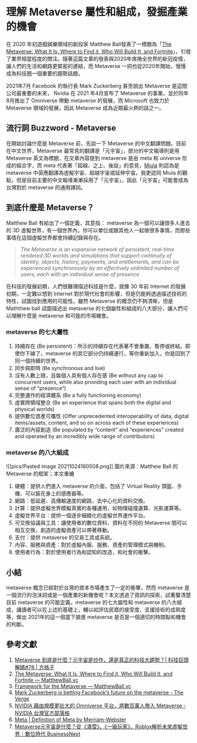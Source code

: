 # 理解 Metaverse 屬性和組成，發掘產業的機會

在 2020 年初遊戲娛樂領域的創投家 Matthew Ball發表了一標題為「[The Metaverse: What It Is, Where to Find it, Who Will Build It, and Fortnite](https://www.matthewball.vc/all/themetaverse)」，引發了業界相當程度的關注。隨著這篇文章的發表與2020年席捲全世界的新冠疫情，讓人們的生活和網路更緊密的連結，而 Metaverse 一詞也從2020年開始，慢慢成為科技圈一個重要的趨勢話題。

2021年7月 Facebook 的執行長 Mark Zuckerberg 甚至說出 Metaverse 是這間公司最重要的未來， Nvidia 在 2021 年4月宣布了 Metaverse 的事業，並於同年8月推出了 Omniverse 帶動 metaverse 的發展，而 Microsoft 也致力於 Metaverse 領域的發展，因此 Metaverse 成為近期最火熱的話之一。

## 流行詞 Buzzword - Metaverse
在開始討論什麼是 Metaverse 前，先談一下 Metaverse 的中文翻譯問題。目前在中文世界，Metaverse 最常見的翻譯是「元宇宙」，部分的中文報導則是用 Metaverse 英文為標題，在文章內容提到 metaverse 是由 meta 和 universe 形成的組合字，而 meta 代表著「超越、之上、後設」的意見，[Miula](https://vocus.cc/article/615d52a8fd89780001ad97f7) 則認為是 metaverse 中英應翻譯為虛擬宇宙、超越宇宙或延伸宇宙。我更認同 Miula 的觀點，但是目前主要的中文報導漸漸採用了「元宇宙」，因此「元宇宙」可能會成為台灣對於 metaverse 的通用譯詞。

## 到底什麼是 Metaverse？
Matthew Ball 有給出了一個定義，其意指： metaverse 為一個可以讓很多人進去的 3D 虛擬世界，有一個世界內，你可以單位或跟其他人一起做很多事情，而那些事情在這個虛擬世界都會持續記錄與存在。
> *The Metaverse is an expansive network of persistent, real-time rendered 3D worlds and simulations that support continuity of identity, objects, history, payments, and entitlements, and can be experienced synchronously by an effectively unlimited number of users, each with an individual sense of presence*

在科技的發展初期，人們很難理描述科技是什麼，就像 30 年前 Internet 的發展初期，一定難以想到 Internet 對於現代社會的影響，但是仍能夠透過描述技術的特性，試圖找到應用的可能性。雖然 Metaverse 的概念仍不夠清晰，但是 Maththew ball 試圖描述出 metaverse 的七個屬性和組成的八大部分，讓人們可以理解什麼是 metaverse 和可能的市場機會。

### metaverse 的七大屬性
1. 持續存在 (Be persistent)：所示的持續存在代表著不會重置、暫停或終結。即使你下線了，metaverse 的其它部分仍持續運行，等你重新加入，你是回到了同一個持續的世界。
2. 同步與即時 (Be synchronous and live) 
3. 沒有人數上限，且每個人具有個人存在感 (Be without any cap to concurrent users, while also providing each user with an individual sense of “presence”)
4. 完整運作的經濟體系 (Be a fully functioning economy)
5. 虛實跨領域整合 (Be an experience that spans both the digital and physical worlds)
6. 提供數位資產可攜性 (Offer unprecedented interoperability of data, digital items/assets, content, and so on across each of these experiences) 
7. 廣泛的內容創造 (Be populated by “content” and “experiences” created and operated by an incredibly wide range of contributors) 

###  metaverse 的八大組成
![[pics/Pasted image 20211024180508.png]]
圖片來源：Matthew Ball 的 Metaverse 的框架；本文重繪
1. 硬體：提供人們進入 metaverse 的介面，包括了 Virtual Reality 頭盔、手機、可以裝在身上的感應器等。    
2. 網路：低延遲、高傳輸速度的網路，去中心化的資料交換。
3. 計算：提供虛擬世界模擬真實的各種運用，如物理碰撞運算、光影運算等。    
4. 虛擬世界平台：提供一個逐步細緻化的虛擬世界運作平台。
5. 可交換協議與工具：讓使用者的數位資料、資料在不同的 Metaverse 間可以相互交換，創造的虛擬資產可以帶著移動。 
6. 支付：提供 metaverse 的交易工具或系統。  
7. 內容、服務與資產：對於虛擬內服、服務、資產的管理模式與機制。 
8. 使用者行為：對於使用者行為和認知的改造，和社會的衝擊。

## 小結
metaverse 概念已經對於台灣的資本市場產生了一定的衝擊，然而 metaverse 是一個流行的泡沫詞或是一個產業的新機會呢？本文透過了資訊的探索，試著釐清楚目前 metaverse 的可能定義，metaverse 的七大屬性和 metaverse 的八大組成，讓讀者可以在上述的基礎上，輔以如評估民眾的接受度、支援技術的成熟度等，做出 2021年的這一個當下搶進 metaverse 是否是一個適切的時間點和機會的判斷。

## 參考文獻
1. [Metaverse 到底是什麼？元宇宙是炒作，還是真正的科技大趨勢？| 科技巨頭解碼#78 | 方格子](https://vocus.cc/article/615d52a8fd89780001ad97f7) 
2. [The Metaverse: What It Is, Where to Find it, Who Will Build It, and Fortnite — MatthewBall.vc](https://www.matthewball.vc/all/themetaverse) 
3. [Framework for the Metaverse — MatthewBall.vc](https://www.matthewball.vc/all/forwardtothemetaverseprimer) 
4. [Mark Zuckerberg is betting Facebook’s future on the metaverse - The Verge](https://www.theverge.com/22588022/mark-zuckerberg-facebook-ceo-metaverse-interview) 
5. [NVIDIA 藉由規模更壯大的 Omniverse 平台，將數百萬人帶入 Metaverse - NVIDIA 台灣官方部落格](https://blogs.nvidia.com.tw/2021/08/11/nvidia-brings-millions-more-into-the-metaverse-with-expanded-omniverse-platform/) 
6. [Meta | Definition of Meta by Merriam-Webster](https://www.merriam-webster.com/dictionary/meta) 
7. [Metaverse元宇宙是什麼？從《潰雪》、《一級玩家》、Roblox解析未來虛擬世界｜數位時代 BusinessNext](https://www.bnext.com.tw/article/64464/everything-you-need-to-know-about-metaverse-1) 